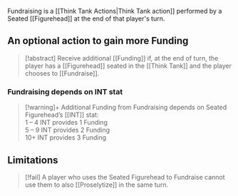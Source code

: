 Fundraising is a [[Think Tank Actions|Think Tank action]] performed by a Seated [[Figurehead]] at the end of that player's turn.

## An optional action to gain more Funding

> [!abstract] Receive additional [[Funding]] if, at the end of turn, the player has a [[Figurehead]] seated in the [[Think Tank]] and the player chooses to [[Fundraise]]. 

### Fundraising depends on INT stat

> [!warning]+ Additional Funding from Fundraising depends on Seated Figurehead’s [[INT]] stat:  
> 1 – 4 INT provides 1 Funding  
> 5 – 9 INT provides 2 Funding  
> 10+ INT provides 3 Funding  

## Limitations

> [!fail] A player who uses the Seated Figurehead to Fundraise cannot use them to also [[Proselytize]] in the same turn. 


